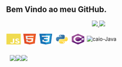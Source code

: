 ## Bem Vindo ao meu GitHub.

<div style="display: inline_block" align="center">
  <a href="https://github.com/caiosilvestre">
  <img height="180em" src="https://github-readme-stats.vercel.app/api?username=caiosilvestre&show_icons=true&theme=dark&include_all_commits=true&count_private=true"/>
  </a>
   <a href="https://github.com/caiosilvestre">
  <img height="180em" src="https://github-readme-stats.vercel.app/api/top-langs/?username=caiosilvestre&layout=compact&langs_count=7&theme=dark"/>
  </a>
</div>
  
<div style="display: inline_block"><br>
    
  <img align="center" alt="caio-Js" height="30" width="40" src="https://raw.githubusercontent.com/devicons/devicon/master/icons/javascript/javascript-plain.svg">
    
  <img align="center" alt="caio-HTML" height="30" width="40" src="https://raw.githubusercontent.com/devicons/devicon/master/icons/html5/html5-original.svg">
    
  <img align="center" alt="caio-CSS" height="30" width="40" src="https://raw.githubusercontent.com/devicons/devicon/master/icons/css3/css3-original.svg">
    
  <img align="center" alt="caio-Python" height="30" width="40" src="https://raw.githubusercontent.com/devicons/devicon/master/icons/python/python-original.svg">
    
  <img align="center" alt="caio-Csharp" height="30" width="40" src="https://raw.githubusercontent.com/devicons/devicon/master/icons/csharp/csharp-original.svg">
  
  <img align="center" alt="caio-Java" height="50" width="60" src="https://cdn.jsdelivr.net/gh/devicons/devicon/icons/java/java-original-wordmark.svg">
    
</div>
  
 ##
 
<div style="display:flex;margin-left:10px;flex-direction:row;flex-wrap:nowrap"> 
  <a href="https://www.instagram.com/caio.imperial/" target="_blank"><img src="https://img.shields.io/badge/-Instagram-%23E4405F?style=for-the-badge&logo=instagram&logoColor=white" target="_blank"></a>
  <a href = "mailto:scaioimperial@gmai.com"><img src="https://img.shields.io/badge/-Gmail-%23333?style=for-the-badge&logo=gmail&logoColor=white" target="_blank"></a>
  <a href="https://www.linkedin.com/in/caio-silvestre-imperial/" target="_blank"><img src="https://img.shields.io/badge/-LinkedIn-%230077B5?style=for-the-badge&logo=linkedin&logoColor=white" target="_blank"></a> 
</div>
